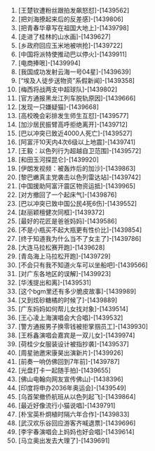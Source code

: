
1. [王楚钦遭粉丝跟拍发飙怒怼]-[1439562]
1. [把刘海撩起来后的反差感]-[1439806]
1. [把青春华章写在祖国大地上]-[1439798]
1. [走进了桂林的山水画]-[1439627]
1. [乡政府回应玉米地被哄抢]-[1439722]
1. [中国将派特使推动巴以停火]-[1439911]
1. [电商捧哏]-[1439994]
1. [我国成功发射云海一号04星]-[1439639]
1. [“埃及人徒步送物资”系假新闻]-[1439358]
1. [梅西将战两支中超球队]-[1439802]
1. [官方通报黑龙江列车脱轨原因]-[1439666]
1. [发现一只嫌疑猫]-[1439668]
1. [高校晚会彩排发生师生互怼]-[1439577]
1. [加沙居民振臂高呼拒绝离开]-[1439712]
1. [巴以冲突已致近4000人死亡]-[1439527]
1. [阿富汗10天内4次6级以上地震]-[1439741]
1. [王毅：以色列行为超越自卫范围]-[1439572]
1. [和田玉河探昆仑]-[1439920]
1. [伊朗发视频：被轰炸后的加沙]-[1439863]
1. [黎巴嫩真主党袭击以色列雷达站]-[1439742]
1. [中国援助阿富汗震区物资运抵]-[1439965]
1. [对方撤回了一个起床气]-[1439876]
1. [巴以冲突已致中国公民4死6伤]-[1439552]
1. [赵丽颖檀健次同框]-[1439372]
1. [最好的花匠是爸爸妈妈]-[1439586]
1. [不是小瓶买不起大瓶更有性价比]-[1439854]
1. [终于知道我为什么当不了女主了]-[1439786]
1. [大连马拉松赛开跑]-[1439628]
1. [青岛海上马拉松开跑]-[1439729]
1. [不会只有我不知道火车可以坐船吧]-[1439566]
1. [对广东各地区的误解]-[1439923]
1. [华浅提出和离]-[1439531]
1. [这个bgm里还有多少脆皮故事]-[1439989]
1. [又到炫砂糖橘的时候了]-[1439889]
1. [广东妈妈如何帮儿女找对象]-[1439514]
1. [王心凌上海演唱会大合唱]-[1439532]
1. [警方通报男子换零钱被拒掌掴员工]-[1439930]
1. [王栎鑫演唱会嘉宾是一双儿女]-[1439974]
1. [荷桂少女服装设计被指抄袭]-[1439537]
1. [周星驰邀宋康昊出演新片]-[1439926]
1. [前奏一响仿佛回到7年前]-[1439787]
1. [光盘打卡一起随手拍]-[1439655]
1. [佛山电翰向网友宣传佛山]-[1438396]
1. [印度将申办2036年奥运会]-[1439549]
1. [乌首架撤侨航班从以色列起飞]-[1439864]
1. [最近好像流行小猫说唱]-[1439791]
1. [朴宝英朴炯植时隔六年合作]-[1439833]
1. [武汉欢乐谷回应游客齐喊退票]-[1439696]
1. [李宇春演唱会上妈妈也好会唱]-[1439614]
1. [马立奥出发去大理了]-[1439691]